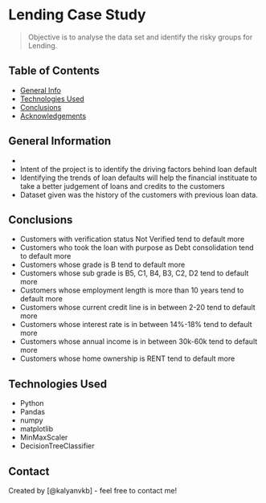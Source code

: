 # Lending Case Study
> Objective is to analyse the data set and identify the risky groups for Lending.


## Table of Contents
* [General Info](#general-information)
* [Technologies Used](#technologies-used)
* [Conclusions](#conclusions)
* [Acknowledgements](#acknowledgements)

<!-- You can include any other section that is pertinent to your problem -->

## General Information
- 
- Intent of the project is to identify the driving factors behind loan default
- Identifying the trends of loan defaults will help the financial instituate to take a better judgement of loans and credits to the customers
- Dataset given was the history of the customers with previous loan data.

<!-- You don't have to answer all the questions - just the ones relevant to your project. -->

## Conclusions
* Customers with verification status Not Verified tend to default more
* Customers who took the loan with purpose as Debt consolidation tend to default more
* Customers whose grade is B tend to default more
* Customers whose sub grade is B5, C1, B4, B3, C2, D2 tend to default more
* Customers whose employment length is more than 10 years tend to default more
* Customers whose current credit line is in between 2-20 tend to default more
* Customers whose interest rate is in between 14%-18% tend to default more
* Customers whose annual income is in between 30k-60k tend to default more
* Customers whose home ownership is RENT tend to default more

<!-- You don't have to answer all the questions - just the ones relevant to your project. -->


## Technologies Used
- Python
- Pandas
- numpy
- matplotlib
- MinMaxScaler
- DecisionTreeClassifier

<!-- As the libraries versions keep on changing, it is recommended to mention the version of library used in this project -->


## Contact
Created by [@kalyanvkb] - feel free to contact me!


<!-- Optional -->
<!-- ## License -->
<!-- This project is open source and available under the [... License](). -->

<!-- You don't have to include all sections - just the one's relevant to your project -->
